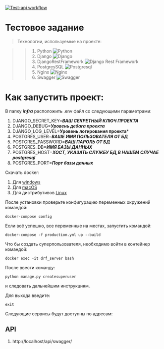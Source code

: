 [![Test-api workflow](https://github.com/GideonRavenor1/test_api/actions/workflows/test_api_workflow.yml/badge.svg?branch=master)](https://github.com/GideonRavenor1/test_api/actions/workflows/test_api_workflow.yml)

# Тестовое задание


>Технологии, используемые на проекте:

>>1. Python ![Python](https://img.shields.io/badge/-Python-black?style=flat-square&logo=Python)
>>2. Django ![Django](https://img.shields.io/badge/-Django-0aad48?style=flat-square&logo=Django)
>>3. DjangoRestFramework ![Django Rest Framework](https://img.shields.io/badge/DRF-red?style=flat-square&logo=Django)
>>4. PostgresSQL ![Postgresql](https://img.shields.io/badge/-Postgresql-%232c3e50?style=flat-square&logo=Postgresql)
>>5. Nginx ![Nginx](https://img.shields.io/badge/nginx-%23009639.svg?style=flat-square&logo=nginx&logoColor=white)
>>6. Swagger ![Swagger](https://img.shields.io/badge/-Swagger-%23Clojure?style=flat-square&logo=swagger&logoColor=white)

# Как запустить проект:

В папку ***infra*** расположить .env файл со следующими параметрами:
1. DJANGO_SECRET_KEY=***ВАШ СЕКРЕТНЫЙ КЛЮЧ ПРОЕКТА***
2. DJANGO_DEBUG=***Уровень дебага проекта***
3. DJANGO_LOG_LEVEL=**Уровень логирования проекта***
4. POSTGRES_USER=***ВАШЕ ИМЯ ПОЛЬЗОВАТЕЛЯ ОТ БД***
5. POSTGRES_PASSWORD=***ВАШ ПАРОЛЬ ОТ БД***
6. POSTGRES_DB=***ИМЯ БАЗЫ ДАННЫХ***
7. POSTGRES_HOST=***ХОСТ, УКАЗАТЬ СЛУЖБУ БД,В НАШЕМ СЛУЧАЕ postgresql***
8. POSTGRES_PORT=***Порт базы данных***

Скачать docker: 
1. Для [windows](https://docs.docker.com/desktop/windows/install/)
2. Для [macOS](https://docs.docker.com/desktop/mac/install/)
3. Для дистрибутивов [Linux](https://docs.docker.com/desktop/linux/#uninstall)

После установки проверьте конфигурацию переменных окружений 
командой:
```
docker-compose config
```
Если всё успешно, все переменные на местах, запустить командой:
```
docker-compose -f production.yml up --build
```
Что бы создать суперпользователя, 
необходимо войти в контейнер командой:
```
docker exec -it drf_server bash
```
После ввести команду:
```
python manage.py createsuperuser
```
и следовать дальнейшим инструкциям.

Для выхода введите:
```
exit
```
Следующие сервисы будут доступны по адресам:

## API
1. http://localhost/api/swagger/
